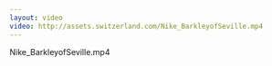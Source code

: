 ```yaml
---
layout: video
video: http://assets.switzerland.com/Nike_BarkleyofSeville.mp4
---
```

Nike_BarkleyofSeville.mp4
